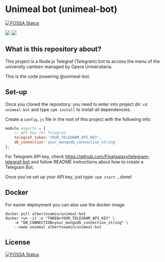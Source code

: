# Unimeal bot (unimeal-bot)
[![FOSSA Status](https://app.fossa.io/api/projects/git%2Bgithub.com%2Falbertoxamin%2Funimeal-bot.svg?type=shield)](https://app.fossa.io/projects/git%2Bgithub.com%2Falbertoxamin%2Funimeal-bot?ref=badge_shield)

[![](https://images.microbadger.com/badges/version/albertoxamin/unimeal-bot.svg)](https://microbadger.com/images/albertoxamin/unimeal-bot)
[![](https://images.microbadger.com/badges/image/albertoxamin/unimeal-bot.svg)](https://microbadger.com/images/albertoxamin/unimeal-bot)

## What is this repository about?
This project is a Node.js Telegraf (Telegram) bot to access the menu of the university canteen managed by Opera Universitaria.

This is the code powering @unimeal-bot.

## Set-up
Once you cloned the repository:
you need to enter into project dir: `cd unimeal-bot`
and type `npm install` to install all dependencies.

Create a `config.js` file in the root of this project with the following info:
```javascript
module.exports = {
    // API key for Telegram
    telegraf_token:'YOUR_TELEGRAM_API_KEY',
    db_connection:'your_mongodb_connection_string'
};
```
For Telegram API key, check https://github.com/Finalgalaxy/telegram-telegraf-bot and follow README instructions about how to create a Telegram Bot.

Once you've set up your API key, just type:
`npm start`
...done!

## Docker
For easier deployment you can also use the docker image

```shell
docker pull albertoxamin/unimeal-bot
docker run -it -e "TOKEN=YOUR_TELEGRAM_API_KEY" \
    -e "DB_CONNECTION=your_mongodb_connection_string" \
    --name unimeal albertoxamin/unimeal-bot
```


## License
[![FOSSA Status](https://app.fossa.io/api/projects/git%2Bgithub.com%2Falbertoxamin%2Funimeal-bot.svg?type=large)](https://app.fossa.io/projects/git%2Bgithub.com%2Falbertoxamin%2Funimeal-bot?ref=badge_large)